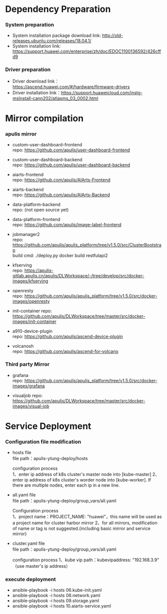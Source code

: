 # Dependency Preparation

### System preparation
- System installation package download link: http://old-releases.ubuntu.com/releases/18.04.1/
- System installation link: https://support.huawei.com/enterprise/zh/doc/EDOC1100136592/426cffd9

### Driver preparation
- Driver download link：https://ascend.huawei.com/#/hardware/firmware-drivers
- Driver installation link：https://support.huaweicloud.com/instg-msInstall-cann202/atlasms_03_0002.html

# Mirror compilation
### apulis mirror
- custom-user-dashboard-frontend  
  repo: https://github.com/apulis/user-dashboard-frontend  
  
- custom-user-dashboard-backend  
  repo: https://github.com/apulis/user-dashboard-backend  

- aiarts-frontend   
  repo: https://github.com/apulis/AIArts-Frontend  

- aiarts-backend   
  repo: https://github.com/apulis/AIArts-Backend  

- data-platform-backend  
  repo: (not open source yet)

- data-platform-frontend  
  repo: https://github.com/apulis/image-label-frontend

- jobmanager2   
  repo: https://github.com/apulis/apulis_platform/tree/v1.5.0/src/ClusterBootstrap   
  build cmd: ./deploy.py docker build restfulapi2   

- kfserving  
  repo: https://apulis-gitlab.apulis.cn/apulis/DLWorkspace/-/tree/develop/src/docker-images/kfserving

- openresty   
  repo: https://github.com/apulis/apulis_platform/tree/v1.5.0/src/docker-images/openresty 

- init-container 
  repo: https://github.com/apulis/DLWorkspace/tree/master/src/docker-images/init-container

- a910-device-plugin   
  repo: https://github.com/apulis/ascend-device-plugin  

- volcanosh  
  repo: https://github.com/apulis/ascend-for-volcano  

### Third party Mirror
- grafana   
  repo: https://github.com/apulis/apulis_platform/tree/v1.5.0/src/docker-images/grafana  
  
- visualjob
  repo: https://github.com/apulis/DLWorkspace/tree/master/src/docker-images/visual-job 
  

# Service Deployment
### Configuration file modification
 - hosts file   
   file path：apulis-ytung-deploy/hosts   

   configuration process  
   1、enter ip address of k8s cluster's master node into [kube-master]
   2、enter ip address of k8s cluster's worder node into [kube-worker]. If there are multiple nodes, enter each ip in a new line.

 - all.yaml file  
   file path：apulis-ytung-deploy/group_vars/all.yaml  

   Configuration process   
   1、project name：PROJECT_NAME: "huawei"，this name will be used as a project name for cluster harbor mirror
   2、for all mirrors, modification of name or tag is not suggested.(including basic mirror and service mirror)  

 - cluster.yaml file  
   file path：apulis-ytung-deploy/group_vars/all.yaml  
   
   configuration process
   1、kube vip path：kubevipaddress: "192.168.3.9" （use master's ip address）

### execute deployment
 - ansible-playbook -i hosts 06.kube-init.yaml  
 - ansible-playbook -i hosts 08.network.yaml     
 - ansible-playbook -i hosts 09.storage.yaml  
 - ansible-playbook -i hosts 10.aiarts-service.yaml    

